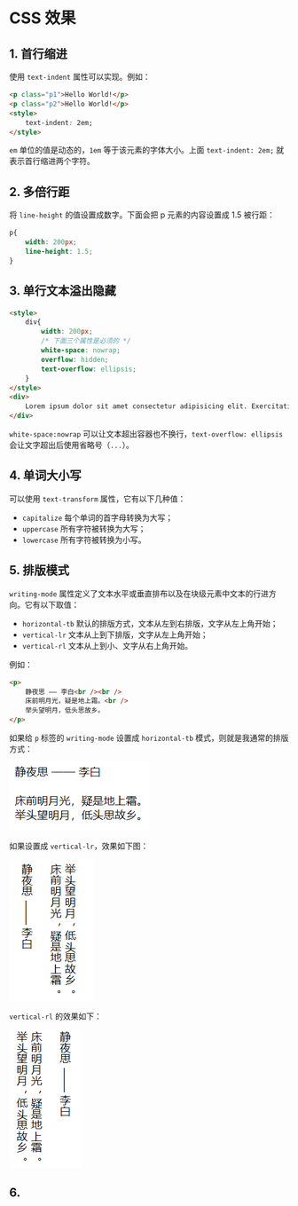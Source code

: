 # CSS 效果

## 1. 首行缩进

使用 `text-indent` 属性可以实现。例如：  

```html
<p class="p1">Hello World!</p>
<p class="p2">Hello World!</p>
<style>
    text-indent: 2em;
</style>
```

`em` 单位的值是动态的，`1em` 等于该元素的字体大小。上面 `text-indent: 2em;` 就表示首行缩进两个字符。

## 2. 多倍行距

将 `line-height` 的值设置成数字。下面会把 p 元素的内容设置成 1.5 被行距：  

```css
p{
    width: 200px;
    line-height: 1.5;
}
```

## 3. 单行文本溢出隐藏

```html
<style>
    div{
        width: 200px;
        /* 下面三个属性是必须的 */
        white-space: nowrap;
        overflow: hidden;
        text-overflow: ellipsis;
    }
</style>
<div>
    Lorem ipsum dolor sit amet consectetur adipisicing elit. Exercitationem, delectus.
</div>
```

`white-space:nowrap` 可以让文本超出容器也不换行，`text-overflow: ellipsis` 会让文字超出后使用省略号（`...`）。  

## 4. 单词大小写

可以使用 `text-transform` 属性，它有以下几种值：  

- `capitalize` 每个单词的首字母转换为大写；
- `uppercase` 所有字符被转换为大写；
- `lowercase` 所有字符被转换为小写。  

## 5. 排版模式

`writing-mode` 属性定义了文本水平或垂直排布以及在块级元素中文本的行进方向。它有以下取值：  

- `horizontal-tb` 默认的排版方式，文本从左到右排版，文字从左上角开始；  
- `vertical-lr` 文本从上到下排版，文字从左上角开始；
- `vertical-rl` 文本从上到小、文字从右上角开始。  

例如：  

```html
<p>
    静夜思 —— 李白<br /><br />
    床前明月光，疑是地上霜。<br />
    举头望明月，低头思故乡。
</p>
```

如果给 `p` 标签的 `writing-mode` 设置成 `horizontal-tb` 模式，则就是我通常的排版方式：  

![horizontal-tb](./img/writing-mode-1.png)  

如果设置成 `vertical-lr`，效果如下图：  

![vertical-lr](./img/writing-mode-2.png)  

`vertical-rl` 的效果如下：  

![vertical-rl](./img/writing-mode-3.png)  

## 6. 